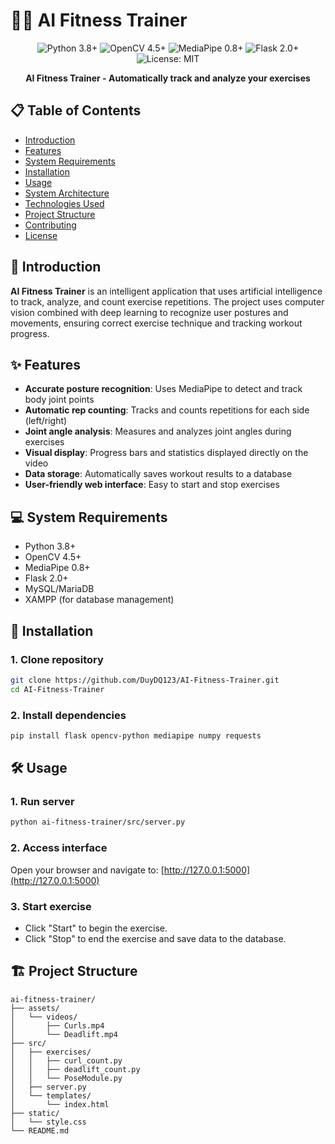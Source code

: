 # 🏋️‍♂️ AI Fitness Trainer

<div align="center">
  <img src="https://img.shields.io/badge/Python-3.8+-blue.svg" alt="Python 3.8+"/>
  <img src="https://img.shields.io/badge/OpenCV-4.5+-green.svg" alt="OpenCV 4.5+"/>
  <img src="https://img.shields.io/badge/MediaPipe-0.8+-red.svg" alt="MediaPipe 0.8+"/>
  <img src="https://img.shields.io/badge/Flask-2.0+-orange.svg" alt="Flask 2.0+"/>
  <img src="https://img.shields.io/badge/License-MIT-yellow.svg" alt="License: MIT"/>
</div>

<p align="center">
  <b>AI Fitness Trainer - Automatically track and analyze your exercises</b>
</p>

## 📋 Table of Contents

- [Introduction](#-introduction)
- [Features](#-features)
- [System Requirements](#-system-requirements)
- [Installation](#-installation)
- [Usage](#-usage)
- [System Architecture](#-system-architecture)
- [Technologies Used](#-technologies-used)
- [Project Structure](#-project-structure)
- [Contributing](#-contributing)
- [License](#-license)

## 🎯 Introduction

**AI Fitness Trainer** is an intelligent application that uses artificial intelligence to track, analyze, and count exercise repetitions. The project uses computer vision combined with deep learning to recognize user postures and movements, ensuring correct exercise technique and tracking workout progress.

## ✨ Features

- **Accurate posture recognition**: Uses MediaPipe to detect and track body joint points
- **Automatic rep counting**: Tracks and counts repetitions for each side (left/right)
- **Joint angle analysis**: Measures and analyzes joint angles during exercises
- **Visual display**: Progress bars and statistics displayed directly on the video
- **Data storage**: Automatically saves workout results to a database
- **User-friendly web interface**: Easy to start and stop exercises

## 💻 System Requirements

- Python 3.8+
- OpenCV 4.5+
- MediaPipe 0.8+
- Flask 2.0+
- MySQL/MariaDB 
- XAMPP (for database management)

## 🚀 Installation

### 1. Clone repository

```bash
git clone https://github.com/DuyDQ123/AI-Fitness-Trainer.git
cd AI-Fitness-Trainer
```

### 2. Install dependencies

```bash
pip install flask opencv-python mediapipe numpy requests
```

## 🛠️ Usage

### 1. Run server

```bash
python ai-fitness-trainer/src/server.py
```

### 2. Access interface

Open your browser and navigate to: [http://127.0.0.1:5000](http://127.0.0.1:5000)

### 3. Start exercise

- Click "Start" to begin the exercise.
- Click "Stop" to end the exercise and save data to the database.

## 🏗️ Project Structure

```
ai-fitness-trainer/ 
├── assets/ 
│   └── videos/ 
│       ├── Curls.mp4 
│       └── Deadlift.mp4 
├── src/ 
│   ├── exercises/ 
│   │   ├── curl_count.py 
│   │   ├── deadlift_count.py 
│   │   └── PoseModule.py 
│   ├── server.py 
│   └── templates/ 
│       └── index.html 
├── static/ 
│   └── style.css 
└── README.md
```

